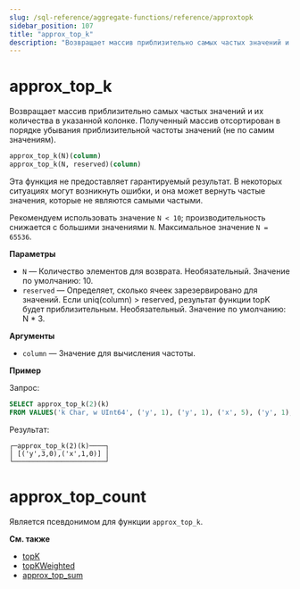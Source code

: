 ```yaml
---
slug: /sql-reference/aggregate-functions/reference/approxtopk
sidebar_position: 107
title: "approx_top_k"
description: "Возвращает массив приблизительно самых частых значений и их количества в указанной колонке."
---
```



# approx_top_k

Возвращает массив приблизительно самых частых значений и их количества в указанной колонке. Полученный массив отсортирован в порядке убывания приблизительной частоты значений (не по самим значениям).


``` sql
approx_top_k(N)(column)
approx_top_k(N, reserved)(column)
```

Эта функция не предоставляет гарантируемый результат. В некоторых ситуациях могут возникнуть ошибки, и она может вернуть частые значения, которые не являются самыми частыми.

Рекомендуем использовать значение `N < 10`; производительность снижается с большими значениями `N`. Максимальное значение `N = 65536`.

**Параметры**

- `N` — Количество элементов для возврата. Необязательный. Значение по умолчанию: 10.
- `reserved` — Определяет, сколько ячеек зарезервировано для значений. Если uniq(column) > reserved, результат функции topK будет приблизительным. Необязательный. Значение по умолчанию: N * 3.
 
**Аргументы**

- `column` — Значение для вычисления частоты.

**Пример**

Запрос:

``` sql
SELECT approx_top_k(2)(k)
FROM VALUES('k Char, w UInt64', ('y', 1), ('y', 1), ('x', 5), ('y', 1), ('z', 10));
```

Результат:

``` text
┌─approx_top_k(2)(k)────┐
│ [('y',3,0),('x',1,0)] │
└───────────────────────┘
```


# approx_top_count

Является псевдонимом для функции `approx_top_k`.

**См. также**

- [topK](../../../sql-reference/aggregate-functions/reference/topk.md)
- [topKWeighted](../../../sql-reference/aggregate-functions/reference/topkweighted.md)
- [approx_top_sum](../../../sql-reference/aggregate-functions/reference/approxtopsum.md)
